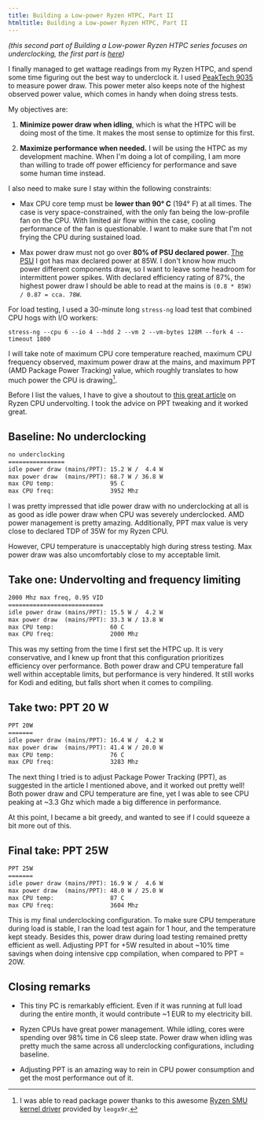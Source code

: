 ```yaml
---
title: Building a Low-power Ryzen HTPC, Part II
htmltitle: Building a Low-power Ryzen HTPC, Part II
---
```


_(this second part of Building a Low-power Ryzen HTPC series focuses on
underclocking, the first part is
[here](/posts/2022-01-15-building-ryzen-htpc-part1))_

I finally managed to get wattage readings from my Ryzen HTPC, and spend some
time figuring out the best way to underclock it. I used [PeakTech
9035](https://peaktech-rce.com/en/energy-meters/309-peaktech-9035-power-meter.html)
to measure power draw. This power meter also keeps note of the highest observed
power value, which comes in handy when doing stress tests.


My objectives are:

1. **Minimize power draw when idling**, which is what the HTPC will be doing
   most of the time. It makes the most sense to optimize for this first.

2. **Maximize performance when needed.** I will be using the HTPC as my
   development machine. When I'm doing a lot of compiling, I am more than
   willing to trade off power efficiency for performance and save some human
   time instead.

I also need to make sure I stay within the following constraints:

* Max CPU core temp must be **lower than 90° C** (194° F) at all times. The case is
  very space-constrained, with the only fan being the low-profile fan on the
  CPU. With limited air flow within the case, cooling performance of the fan is
  questionable. I want to make sure that I'm not frying the CPU during
  sustained load.

* Max power draw must not go over **80% of PSU declared power**. [The
  PSU](https://www.chieftec.eu/_getfs.php?tb=product_download&id=277&fs=fs1_en)
  I got has max declared power at 85W. I don't know how much power
  different components draw, so I want to leave some headroom for intermittent
  power spikes. With declared efficiency rating of 87%, the highest power draw
  I should be able to read at the mains is `(0.8 * 85W) / 0.87 = cca. 78W`.

For load testing, I used a 30-minute long `stress-ng` load test that combined
CPU hogs with I/O workers:

```bashext
stress-ng --cpu 6 --io 4 --hdd 2 --vm 2 --vm-bytes 128M --fork 4 --timeout 1800
```

I will take note of maximum CPU core temperature reached, maximum CPU frequency
observed, maximum power draw at the mains, and maximum PPT (AMD Package Power
Tracking) value, which roughly translates to how much power the CPU is
drawing[^1].

Before I list the values, I have to give a shoutout to [this great
article](https://sff.life/how-to-undervolt-ryzen-cpu/) on Ryzen CPU
undervolting. I took the advice on PPT tweaking and it worked great.

## Baseline: No underclocking

```txt
no underclocking
================
idle power draw (mains/PPT): 15.2 W /  4.4 W
max power draw  (mains/PPT): 68.7 W / 36.8 W
max CPU temp:                95 C
max CPU freq:                3952 Mhz
```

I was pretty impressed that idle power draw with no underclocking at all is as
good as idle power draw when CPU was severely underclocked. AMD power
management is pretty amazing. Additionally, PPT max value is very close to
declared TDP of 35W for my Ryzen CPU.

However, CPU temperature is unacceptably high during stress testing. Max power
draw was also uncomfortably close to my acceptable limit.


## Take one: Undervolting and frequency limiting

```txt
2000 Mhz max freq, 0.95 VID
===========================
idle power draw (mains/PPT): 15.5 W /  4.2 W
max power draw  (mains/PPT): 33.3 W / 13.8 W
max CPU temp:                60 C
max CPU freq:                2000 Mhz
```

This was my setting from the time I first set the HTPC up. It is very
conservative, and I knew up front that this configuration prioritizes efficiency
over performance. Both power draw and CPU temperature fall well within
acceptable limits, but performance is very hindered. It still works for Kodi
and editing, but falls short when it comes to compiling.

## Take two: PPT 20 W

```txt
PPT 20W
=======
idle power draw (mains/PPT): 16.4 W /  4.2 W
max power draw  (mains/PPT): 41.4 W / 20.0 W
max CPU temp:                76 C
max CPU freq:                3283 Mhz
```

The next thing I tried is to adjust Package Power Tracking (PPT), as suggested
in the article I mentioned above, and it worked out pretty well! Both power
draw and CPU temperature are fine, yet I was able to see CPU peaking at ~3.3
Ghz which made a big difference in performance.

At this point, I became a bit greedy, and wanted to see if I could squeeze a
bit more out of this.

## Final take: PPT 25W

```txt
PPT 25W
=======
idle power draw (mains/PPT): 16.9 W /  4.6 W
max power draw  (mains/PPT): 48.0 W / 25.0 W
max CPU temp:                87 C
max CPU freq:                3604 Mhz
```

This is my final underclocking configuration. To make sure CPU temperature
during load is stable, I ran the load test again for 1 hour, and the
temperature kept steady. Besides this, power draw during load testing remained
pretty efficient as well. Adjusting PPT for +5W resulted in about ~10% time
savings when doing intensive cpp compilation, when compared to PPT = 20W.


## Closing remarks

* This tiny PC is remarkably efficient. Even if it was running at full load
  during the entire month, it would contribute ~1 EUR to my electricity bill.

* Ryzen CPUs have great power management. While idling, cores were spending
  over 98% time in C6 sleep state. Power draw when idling was pretty much the
  same across all underclocking configurations, including baseline.

* Adjusting PPT is an amazing way to rein in CPU power consumption and get the
  most performance out of it.

[^1]: I was able to read package power thanks to this awesome [Ryzen SMU kernel
  driver](https://gitlab.com/leogx9r/ryzen_smu) provided by `leogx9r`.
